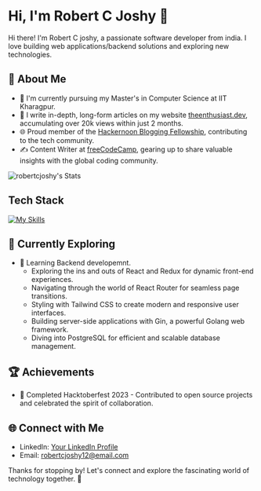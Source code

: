 
# Hi, I'm Robert C Joshy 👋
<!--
I am a passionate MCA graduate, driven by a curiosity for technology and a love for writing. My journey involves delving into the world of computer science, exploring new ideas, and sharing my insights with the community.
-->
<!--
Hello! I'm Robert C joshy, a passionate software engineer based in San Francisco, CA. With over 5 years of experience in the tech industry, I have a strong background in full-stack web development and a keen interest in building scalable and robust software solutions.
-->

Hi there! I'm Robert C joshy, a passionate software developer from india. I love building web applications/backend solutions and exploring new technologies.


## 🚀 About Me
- 🔭 I'm currently pursuing my Master's in Computer Science at IIT Kharagpur.
- 📝 I write in-depth, long-form articles on my website [theenthusiast.dev](https://theenthusiast.dev), accumulating over 20k views within just 2 months.
- 🌐 Proud member of the [Hackernoon Blogging Fellowship](https://hackernoon.com/), contributing to the tech community.
- ✍️ Content Writer at [freeCodeCamp](https://www.freecodecamp.org/), gearing up to share valuable insights with the global coding community.


![robertcjoshy's Stats](https://github-readme-stats.vercel.app/api?username=robertcjoshy&theme=vue-dark&show_icons=true&hide_border=true&count_private=true)


## Tech Stack
[![My Skills](https://skillicons.dev/icons?i=go,py,postgres,aws,django,js,html,css)](https://skillicons.dev)


## 🌱 Currently Exploring

- 🚀 Learning Backend developemnt.
  - Exploring the ins and outs of React and Redux for dynamic front-end experiences.
  - Navigating through the world of React Router for seamless page transitions.
  - Styling with Tailwind CSS to create modern and responsive user interfaces.
  - Building server-side applications with Gin, a powerful Golang web framework.
  - Diving into PostgreSQL for efficient and scalable database management.

 ## 🏆 Achievements

- 🌟 Completed Hacktoberfest 2023 - Contributed to open source projects and celebrated the spirit of collaboration.

## 🌐 Connect with Me

- LinkedIn:  [Your LinkedIn Profile](https://www.linkedin.com/robertcjoshy)
- Email:     robertcjoshy12@email.com

Thanks for stopping by! Let's connect and explore the fascinating world of technology together. 🚀

<!--

Here are some ideas to get you started:

- 🔭 I’m currently working on ...
- 🌱 I’m currently learning ...
- 👯 I’m looking to collaborate on ...
- 🤔 I’m looking for help with ...
- 💬 Ask me about ...
- 📫 How to reach me: ...
- 😄 Pronouns: ...
- ⚡ Fun fact: ...
-->
